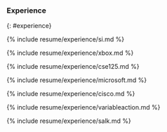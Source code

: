 ### Experience
{: #experience}

{% include resume/experience/si.md %}

{% include resume/experience/xbox.md %}

{% include resume/experience/cse125.md %}

{% include resume/experience/microsoft.md %}

<div class="foldable">
{% include resume/experience/cisco.md %}

{% include resume/experience/variableaction.md %}

{% include resume/experience/salk.md %}
</div>
